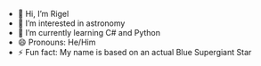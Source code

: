 - 👋 Hi, I’m Rigel
- 👀 I’m interested in astronomy
- 🌱 I’m currently learning C# and Python
- 😄 Pronouns: He/Him
- ⚡ Fun fact: My name is based on an actual Blue Supergiant Star

<!---
Rigel27-max/Rigel27-max is a ✨ special ✨ repository because its `README.md` (this file) appears on your GitHub profile.
You can click the Preview link to take a look at your changes.
--->
